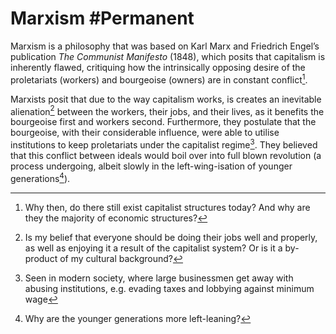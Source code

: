 # Marxism #Permanent
Marxism is a philosophy that was based on Karl Marx and Friedrich Engel’s publication *The Communist Manifesto* (1848), which posits that capitalism is inherently flawed, critiquing how the intrinsically opposing desire of the proletariats (workers) and bourgeoise (owners) are in constant conflict[^1].

Marxists posit that due to the way capitalism works, is creates an inevitable alienation[^2] between the workers, their jobs, and their lives, as it benefits the bourgeoise first and workers second. Furthermore, they postulate that the bourgeoise, with their considerable influence, were able to utilise institutions to keep proletariats under the capitalist regime[^3]. They believed that this conflict between ideals would boil over into full blown revolution (a process undergoing, albeit slowly in the left-wing-isation of younger generations[^4]).

[^1]: Why then, do there still exist capitalist structures today? And why are they the majority of economic structures?
[^2]: Is my belief that everyone should be doing their jobs well and properly, as well as enjoying it a result of the capitalist system? Or is it a by-product of my cultural background?
[^3]: Seen in modern society, where large businessmen get away with abusing institutions, e.g. evading taxes and lobbying against minimum wage
[^4]: Why are the younger generations more left-leaning?